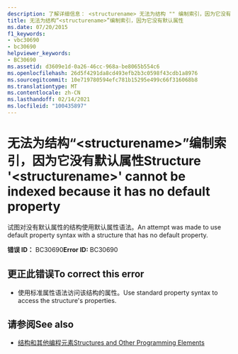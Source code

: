 ```yaml
---
description: 了解详细信息： <structurename> 无法为结构 "" 编制索引，因为它没有默认属性
title: 无法为结构“<structurename>”编制索引，因为它没有默认属性
ms.date: 07/20/2015
f1_keywords:
- vbc30690
- bc30690
helpviewer_keywords:
- BC30690
ms.assetid: d3609e1d-0a26-46cc-968a-be8065b554c6
ms.openlocfilehash: 26d5f4291da8cd493efb2b3c0598f43cdb1a8976
ms.sourcegitcommit: 10e719780594efc781b15295e499c66f316068b8
ms.translationtype: MT
ms.contentlocale: zh-CN
ms.lasthandoff: 02/14/2021
ms.locfileid: "100435897"
---
```

# <a name="structure-structurename-cannot-be-indexed-because-it-has-no-default-property"></a><span data-ttu-id="19372-103">无法为结构“\<structurename>”编制索引，因为它没有默认属性</span><span class="sxs-lookup"><span data-stu-id="19372-103">Structure '\<structurename>' cannot be indexed because it has no default property</span></span>

<span data-ttu-id="19372-104">试图对没有默认属性的结构使用默认属性语法。</span><span class="sxs-lookup"><span data-stu-id="19372-104">An attempt was made to use default property syntax with a structure that has no default property.</span></span>  
  
 <span data-ttu-id="19372-105">**错误 ID：** BC30690</span><span class="sxs-lookup"><span data-stu-id="19372-105">**Error ID:** BC30690</span></span>  
  
## <a name="to-correct-this-error"></a><span data-ttu-id="19372-106">更正此错误</span><span class="sxs-lookup"><span data-stu-id="19372-106">To correct this error</span></span>  
  
- <span data-ttu-id="19372-107">使用标准属性语法访问该结构的属性。</span><span class="sxs-lookup"><span data-stu-id="19372-107">Use standard property syntax to access the structure's properties.</span></span>  
  
## <a name="see-also"></a><span data-ttu-id="19372-108">请参阅</span><span class="sxs-lookup"><span data-stu-id="19372-108">See also</span></span>

- [<span data-ttu-id="19372-109">结构和其他编程元素</span><span class="sxs-lookup"><span data-stu-id="19372-109">Structures and Other Programming Elements</span></span>](../programming-guide/language-features/data-types/structures-and-other-programming-elements.md)

